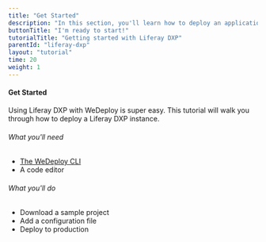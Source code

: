 ```yaml
---
title: "Get Started"
description: "In this section, you'll learn how to deploy an application using Liferay DXP."
buttonTitle: "I'm ready to start!"
tutorialTitle: "Getting started with Liferay DXP"
parentId: "liferay-dxp"
layout: "tutorial"
time: 20
weight: 1
---
```


#### Get Started

Using Liferay DXP with WeDeploy is super easy. This tutorial will walk you through how to deploy a Liferay DXP instance.

###### What you'll need

<ul class="checklist">
	<li><a href="https://wedeploy.com/docs/intro/using-the-command-line/" target="_blank">The WeDeploy CLI</a></li>
	<li>A code editor</li>
</ul>

###### What you'll do

<ul class="checklist">
	<li>Download a sample project</li>
	<li>Add a configuration file</li>
	<li>Deploy to production</li>
</ul>

